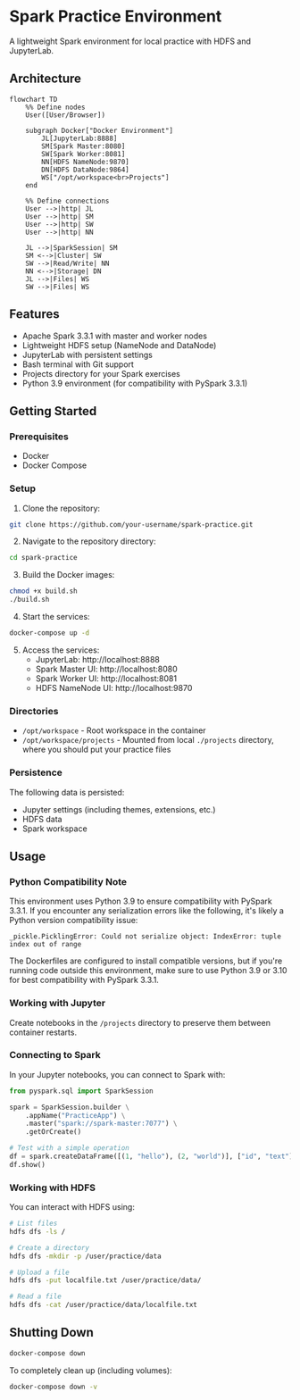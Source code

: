 # Spark Practice Environment

A lightweight Spark environment for local practice with HDFS and JupyterLab.

## Architecture

```mermaid
flowchart TD
    %% Define nodes
    User([User/Browser])
    
    subgraph Docker["Docker Environment"]
        JL[JupyterLab:8888]
        SM[Spark Master:8080]
        SW[Spark Worker:8081]
        NN[HDFS NameNode:9870]
        DN[HDFS DataNode:9864]
        WS["/opt/workspace<br>Projects"]
    end
    
    %% Define connections
    User -->|http| JL
    User -->|http| SM
    User -->|http| SW
    User -->|http| NN
    
    JL -->|SparkSession| SM
    SM <-->|Cluster| SW
    SW -->|Read/Write| NN
    NN <-->|Storage| DN
    JL -->|Files| WS
    SW -->|Files| WS
```

## Features

- Apache Spark 3.3.1 with master and worker nodes
- Lightweight HDFS setup (NameNode and DataNode)
- JupyterLab with persistent settings
- Bash terminal with Git support
- Projects directory for your Spark exercises
- Python 3.9 environment (for compatibility with PySpark 3.3.1)

## Getting Started

### Prerequisites
- Docker
- Docker Compose

### Setup

1. Clone the repository:
```bash
git clone https://github.com/your-username/spark-practice.git
```

2. Navigate to the repository directory:
```bash
cd spark-practice
```

3. Build the Docker images:
```bash
chmod +x build.sh
./build.sh
```

4. Start the services:
```bash
docker-compose up -d
```

5. Access the services:
   - JupyterLab: http://localhost:8888
   - Spark Master UI: http://localhost:8080
   - Spark Worker UI: http://localhost:8081
   - HDFS NameNode UI: http://localhost:9870

### Directories

- `/opt/workspace` - Root workspace in the container
- `/opt/workspace/projects` - Mounted from local `./projects` directory, where you should put your practice files

### Persistence

The following data is persisted:
- Jupyter settings (including themes, extensions, etc.)
- HDFS data
- Spark workspace

## Usage

### Python Compatibility Note

This environment uses Python 3.9 to ensure compatibility with PySpark 3.3.1. If you encounter any serialization errors like the following, it's likely a Python version compatibility issue:

```
_pickle.PicklingError: Could not serialize object: IndexError: tuple index out of range
```

The Dockerfiles are configured to install compatible versions, but if you're running code outside this environment, make sure to use Python 3.9 or 3.10 for best compatibility with PySpark 3.3.1.

### Working with Jupyter

Create notebooks in the `/projects` directory to preserve them between container restarts.

### Connecting to Spark

In your Jupyter notebooks, you can connect to Spark with:

```python
from pyspark.sql import SparkSession

spark = SparkSession.builder \
    .appName("PracticeApp") \
    .master("spark://spark-master:7077") \
    .getOrCreate()

# Test with a simple operation
df = spark.createDataFrame([(1, "hello"), (2, "world")], ["id", "text"])
df.show()
```

### Working with HDFS

You can interact with HDFS using:

```bash
# List files
hdfs dfs -ls /

# Create a directory
hdfs dfs -mkdir -p /user/practice/data

# Upload a file
hdfs dfs -put localfile.txt /user/practice/data/

# Read a file
hdfs dfs -cat /user/practice/data/localfile.txt
```

## Shutting Down

```bash
docker-compose down
```

To completely clean up (including volumes):
```bash
docker-compose down -v
```